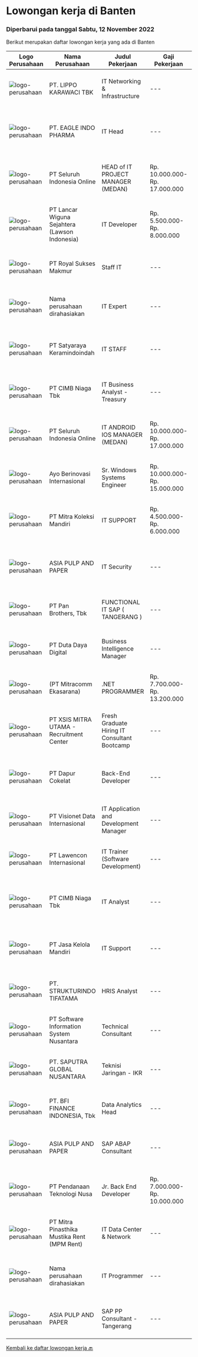 
  # Lowongan kerja di Banten

  ### Diperbarui pada tanggal Sabtu, 12 November 2022

  Berikut merupakan daftar lowongan kerja yang ada di Banten

  |Logo Perusahaan | Nama Perusahaan | Judul Pekerjaan | Gaji Pekerjaan | Lokasi | Deskripsi | Tanggal diunggah | Pranala |
  | -------------- | --------------- | --------------- | --------- | --------- | -------------- | ------- | ----------- |
  |![logo-perusahaan](https://image-service-cdn.seek.com.au/36d1f72dfe2eaecadca52d4fcd4d598e74393d61/ee4dce1061f3f616224767ad58cb2fc751b8d2dc)|PT. LIPPO KARAWACI TBK|IT Networking & Infrastructure|---|Tangerang|JOB ROLE:To provide and manage information technology teams with the structure to efficiently manage all technology and tools used by a company.JOB...|Jumat, 11 November 2022|https://www.jobstreet.co.id/id/job/it-networking-infrastructure-4102575?token=0~97ec21c1-9005-4b10-974b-b43ecff019b5&sectionRank=1&jobId=jobstreet-id-job-4102575|
|![logo-perusahaan](https://image-service-cdn.seek.com.au/cd27a03c65f1d298ad53a7672dddf98033c1e78b/ee4dce1061f3f616224767ad58cb2fc751b8d2dc)|PT. EAGLE INDO PHARMA|IT Head|---|Tangerang|Tanggungjawab: Memastikan pemenuhan dan pemeliharaan layanan IT support ke seluruh bagian perusahaan Menjaga keamanan dan kerahasiaan data-data...|Kamis, 10 November 2022|https://www.jobstreet.co.id/id/job/it-head-4101866?token=0~97ec21c1-9005-4b10-974b-b43ecff019b5&sectionRank=2&jobId=jobstreet-id-job-4101866|
|![logo-perusahaan](https://image-service-cdn.seek.com.au/c768f0670f8f8212da7de609b6af9d0b2e5134cc/ee4dce1061f3f616224767ad58cb2fc751b8d2dc)|PT Seluruh Indonesia Online|HEAD of IT PROJECT MANAGER  (MEDAN)|Rp. 10.000.000-Rp. 17.000.000|Aceh|Memiliki pengalaman leadership sebagai Manager sebelumnya.Back End Engineer1. Memiliki pengalaman dalam membangun RESTful APIs2. Menguasai bahasa...|Sabtu, 12 November 2022|https://www.jobstreet.co.id/id/job/head-of-it-project-manager-medan-4103880?token=0~97ec21c1-9005-4b10-974b-b43ecff019b5&sectionRank=3&jobId=jobstreet-id-job-4103880|
|![logo-perusahaan](https://image-service-cdn.seek.com.au/ca265d550c9301e1be98f12597693529324c7218/ee4dce1061f3f616224767ad58cb2fc751b8d2dc)|PT Lancar Wiguna Sejahtera (Lawson Indonesia)|IT Developer|Rp. 5.500.000-Rp. 8.000.000|Tangerang|Qualifications: Candidate must possess at least Bachelor's Degree in Computer Science/Information Technology or equivalent. At least 1 year(s) of...|Jumat, 11 November 2022|https://www.jobstreet.co.id/id/job/it-developer-4083523?token=0~97ec21c1-9005-4b10-974b-b43ecff019b5&sectionRank=4&jobId=jobstreet-id-job-4083523|
|![logo-perusahaan](https://image-service-cdn.seek.com.au/48eb52a52d30d57cc54d0aa51e660f7b212943f9/ee4dce1061f3f616224767ad58cb2fc751b8d2dc)|PT Royal Sukses Makmur|Staff IT|---|Tangerang|Kualifikasi : Usia 20 - 35 tahun Pendidikan minimal D3 : Teknik Komputer/Sistem Informatika Menguasai sistem operasi Menguasai sistem jaringan...|Rabu, 09 November 2022|https://www.jobstreet.co.id/id/job/staff-it-4099621?token=0~97ec21c1-9005-4b10-974b-b43ecff019b5&sectionRank=5&jobId=jobstreet-id-job-4099621|
|![logo-perusahaan](https://i.ibb.co/sqvTCh9/112815900-stock-vector-no-image-available-icon-flat-vector.webp)|Nama perusahaan dirahasiakan|IT Expert|---|Cilegon|Job Responsibilities: To create business requirement documents, functional specifications documents, reports of technology roadmap documents, and...|Kamis, 10 November 2022|https://www.jobstreet.co.id/id/job/it-expert-4101441?token=0~97ec21c1-9005-4b10-974b-b43ecff019b5&sectionRank=6&jobId=jobstreet-id-job-4101441|
|![logo-perusahaan](https://image-service-cdn.seek.com.au/9f2731b81e2ea3f3c926394f0902067d8563b696/ee4dce1061f3f616224767ad58cb2fc751b8d2dc)|PT Satyaraya Keramindoindah|IT STAFF|---|Tangerang|Responsibilities: Menangani komplain terkait komputer dan software. Menguasai troubleshooting komputer (deskop/notebook). Memahami konsep dasar Local...|Selasa, 08 November 2022|https://www.jobstreet.co.id/id/job/it-staff-4098092?token=0~97ec21c1-9005-4b10-974b-b43ecff019b5&sectionRank=7&jobId=jobstreet-id-job-4098092|
|![logo-perusahaan](https://image-service-cdn.seek.com.au/2c6f6f12cb15b08239744ca7630b97fee07e84ce/ee4dce1061f3f616224767ad58cb2fc751b8d2dc)|PT CIMB Niaga Tbk|IT Business Analyst - Treasury|---|Tangerang|Job Description : Act as business analyst for treasury, ss &amp; fi products. Ensuring user requirements are met within the best solutions &amp;...|Jumat, 11 November 2022|https://www.jobstreet.co.id/id/job/it-business-analyst-treasury-4090347?token=0~97ec21c1-9005-4b10-974b-b43ecff019b5&sectionRank=8&jobId=jobstreet-id-job-4090347|
|![logo-perusahaan](https://image-service-cdn.seek.com.au/c768f0670f8f8212da7de609b6af9d0b2e5134cc/ee4dce1061f3f616224767ad58cb2fc751b8d2dc)|PT Seluruh Indonesia Online|IT ANDROID IOS MANAGER (MEDAN)|Rp. 10.000.000-Rp. 17.000.000|Aceh|Memiliki pengalaman leadership sebagai Manager sebelumnya.PENGALAMAN di Android and IOS Manager.Back End Engineer1. Memiliki pengalaman dalam...|Jumat, 11 November 2022|https://www.jobstreet.co.id/id/job/it-android-ios-manager-medan-4103123?token=0~97ec21c1-9005-4b10-974b-b43ecff019b5&sectionRank=9&jobId=jobstreet-id-job-4103123|
|![logo-perusahaan](https://image-service-cdn.seek.com.au/c9856e72f546c177020a5029f2d86d9195f10b27/ee4dce1061f3f616224767ad58cb2fc751b8d2dc)|Ayo Berinovasi Internasional|Sr. Windows Systems Engineer|Rp. 10.000.000-Rp. 15.000.000|Tangerang|*** Candidates must speak English fluently both oral and written ***We are, an IT Managed Services Provider, looking for high qualified Engineers to...|Jumat, 11 November 2022|https://www.jobstreet.co.id/id/job/sr.-windows-systems-engineer-4088269?token=0~97ec21c1-9005-4b10-974b-b43ecff019b5&sectionRank=10&jobId=jobstreet-id-job-4088269|
|![logo-perusahaan](https://image-service-cdn.seek.com.au/72aeb3c6b70b843d47d01800ea07aea589e7454d/ee4dce1061f3f616224767ad58cb2fc751b8d2dc)|PT Mitra Koleksi Mandiri|IT SUPPORT|Rp. 4.500.000-Rp. 6.000.000|Tangerang|JOBDESK IT SUPPORT Bertanggung jawab untuk instalasi, evaluasi, dan peningkatan terhadap komputer, software dan pengembangan sistem jaringan ...|Rabu, 09 November 2022|https://www.jobstreet.co.id/id/job/it-support-4098975?token=0~97ec21c1-9005-4b10-974b-b43ecff019b5&sectionRank=11&jobId=jobstreet-id-job-4098975|
|![logo-perusahaan](https://image-service-cdn.seek.com.au/36a2feaca71ed37bd63769225373ce9c5cab5eea/ee4dce1061f3f616224767ad58cb2fc751b8d2dc)|ASIA PULP AND PAPER|IT Security|---|Tangerang|Job Responsibilities: Static Application Security Testing (SAST) Dynamic Application Security Testing (DAST) Vulnerability Assessment and Penetration...|Jumat, 11 November 2022|https://www.jobstreet.co.id/id/job/it-security-4102860?token=0~97ec21c1-9005-4b10-974b-b43ecff019b5&sectionRank=12&jobId=jobstreet-id-job-4102860|
|![logo-perusahaan](https://image-service-cdn.seek.com.au/246ed43127dc50d6ad4ae2ecd45f339fcbb449d1/ee4dce1061f3f616224767ad58cb2fc751b8d2dc)|PT Pan Brothers, Tbk|FUNCTIONAL IT SAP ( TANGERANG )|---|Tangerang|KUALIFIKASI : Lead business requirement workshops, gather &amp; advise on functional &amp; technology requirements Jointly prepare Business...|Kamis, 10 November 2022|https://www.jobstreet.co.id/id/job/functional-it-sap-tangerang-4101714?token=0~97ec21c1-9005-4b10-974b-b43ecff019b5&sectionRank=13&jobId=jobstreet-id-job-4101714|
|![logo-perusahaan](https://image-service-cdn.seek.com.au/37f4b10d9e280f6584590c1587ef913ae87be15d/ee4dce1061f3f616224767ad58cb2fc751b8d2dc)|PT Duta Daya Digital|Business Intelligence Manager|---|Banten|Crewdible is an Indonesia-based Startup company, focusing on online fulfillment services. Since 2017, Crewdible has provided multi-channel fulfillment...|Rabu, 09 November 2022|https://www.jobstreet.co.id/id/job/business-intelligence-manager-4099953?token=0~97ec21c1-9005-4b10-974b-b43ecff019b5&sectionRank=14&jobId=jobstreet-id-job-4099953|
|![logo-perusahaan](https://image-service-cdn.seek.com.au/508ab16c4f67812ad03db4ac3f1a987a8528998c/ee4dce1061f3f616224767ad58cb2fc751b8d2dc)|(PT Mitracomm Ekasarana)|.NET PROGRAMMER|Rp. 7.700.000-Rp. 13.200.000|Jakarta Barat|PT Mitracomm Ekasarana bekerja sama dengan salah satu Perusahaan IT .Net Developer terkemuka membuka lowongan kerja untuk posisi :NET....|Jumat, 11 November 2022|https://www.jobstreet.co.id/id/job/.net-programmer-4103663?token=0~97ec21c1-9005-4b10-974b-b43ecff019b5&sectionRank=15&jobId=jobstreet-id-job-4103663|
|![logo-perusahaan](https://image-service-cdn.seek.com.au/000a5b18c118c79ba2af2625d922fca29ab31cc9/ee4dce1061f3f616224767ad58cb2fc751b8d2dc)|PT XSIS MITRA UTAMA - Recruitment Center|Fresh Graduate Hiring IT Consultant Bootcamp|---|Jakarta Raya|What we offer you: Integrated Training (Full Stack specialist in .Net/Java/QA). Soft Skills Training. Real &amp; varied experiences (IT Project...|Jumat, 11 November 2022|https://www.jobstreet.co.id/id/job/fresh-graduate-hiring-it-consultant-bootcamp-4102495?token=0~97ec21c1-9005-4b10-974b-b43ecff019b5&sectionRank=16&jobId=jobstreet-id-job-4102495|
|![logo-perusahaan](https://image-service-cdn.seek.com.au/693321fac512e015ad638d0fe0ee4cae6817bbb8/ee4dce1061f3f616224767ad58cb2fc751b8d2dc)|PT Dapur Cokelat|Back-End Developer|---|Banten|Deskripsi Pekerjaan :Mengembangkan / Membuat aplikasi backend, yang dapat terhubung ke database RDBMS / NoSql  Pesyaratan :Minimal pendidikan D3...|Jumat, 11 November 2022|https://www.jobstreet.co.id/id/job/back-end-developer-4084236?token=0~97ec21c1-9005-4b10-974b-b43ecff019b5&sectionRank=17&jobId=jobstreet-id-job-4084236|
|![logo-perusahaan](https://image-service-cdn.seek.com.au/84d23b3586ee4efd70ea62878095fcc6b1639e33/ee4dce1061f3f616224767ad58cb2fc751b8d2dc)|PT Visionet Data Internasional|IT Application and Development Manager|---|Tangerang|Tugas &amp; Tanggung Jawab: Membuat rencana kerja proyek dari sisi resources, timeline, arsitektur solusi dan budget berdasarkan ruang lingkup yang...|Rabu, 09 November 2022|https://www.jobstreet.co.id/id/job/it-application-and-development-manager-4086793?token=0~97ec21c1-9005-4b10-974b-b43ecff019b5&sectionRank=18&jobId=jobstreet-id-job-4086793|
|![logo-perusahaan](https://image-service-cdn.seek.com.au/9e6a97378ccf12fd644886d319b3515c48819701/ee4dce1061f3f616224767ad58cb2fc751b8d2dc)|PT Lawencon Internasional|IT Trainer (Software Development)|---|Tangerang|Requirements : At least 3 Year(s) of working experience in Software Programming/SDLC and passionate to teach and mentor Having experience as Full...|Kamis, 10 November 2022|https://www.jobstreet.co.id/id/job/it-trainer-software-development-4102156?token=0~97ec21c1-9005-4b10-974b-b43ecff019b5&sectionRank=19&jobId=jobstreet-id-job-4102156|
|![logo-perusahaan](https://image-service-cdn.seek.com.au/2c6f6f12cb15b08239744ca7630b97fee07e84ce/ee4dce1061f3f616224767ad58cb2fc751b8d2dc)|PT CIMB Niaga Tbk|IT Analyst|---|Tangerang|As an Application Developer for Digital Workflow (DEWI) applications using the K2 Platform HYBRID WORKING Qualifications Technical competencies: Must...|Kamis, 10 November 2022|https://www.jobstreet.co.id/id/job/it-analyst-4089938?token=0~97ec21c1-9005-4b10-974b-b43ecff019b5&sectionRank=20&jobId=jobstreet-id-job-4089938|
|![logo-perusahaan](https://image-service-cdn.seek.com.au/6584bbf1970f98f18593f00bd114bb2980a6529a/ee4dce1061f3f616224767ad58cb2fc751b8d2dc)|PT Jasa Kelola Mandiri|IT Support|---|Tangerang|Tugas Pekerjaan: Mengontrol seluruh server berjalan sesuai dengan standard dengan melakukan pengecekan unit secara berkala. Monitoring masalah pada...|Senin, 07 November 2022|https://www.jobstreet.co.id/id/job/it-support-4096318?token=0~97ec21c1-9005-4b10-974b-b43ecff019b5&sectionRank=21&jobId=jobstreet-id-job-4096318|
|![logo-perusahaan](https://image-service-cdn.seek.com.au/98e7872ad608d52370867709dcb928eb052eea26/ee4dce1061f3f616224767ad58cb2fc751b8d2dc)|PT. STRUKTURINDO TIFATAMA|HRIS Analyst|---|Banten|Job description Manage and execute Human Capital Services specializing in HRIS. Responsible for Human Capital Services systems. Qualifications:...|Jumat, 11 November 2022|https://www.jobstreet.co.id/id/job/hris-analyst-4102403?token=0~97ec21c1-9005-4b10-974b-b43ecff019b5&sectionRank=22&jobId=jobstreet-id-job-4102403|
|![logo-perusahaan](https://i.ibb.co/sqvTCh9/112815900-stock-vector-no-image-available-icon-flat-vector.webp)|PT Software Information System Nusantara|Technical Consultant|---|Jakarta Raya|Description:As a Consultant, you will be a member of a team to develop and implement ITSM or Endpoint Management solutions for our clients.You will...|Kamis, 10 November 2022|https://www.jobstreet.co.id/id/job/technical-consultant-4089134?token=0~97ec21c1-9005-4b10-974b-b43ecff019b5&sectionRank=23&jobId=jobstreet-id-job-4089134|
|![logo-perusahaan](https://image-service-cdn.seek.com.au/ddea8b5f63a14fff86f919e97b58cb19acfbcd1a/ee4dce1061f3f616224767ad58cb2fc751b8d2dc)|PT. SAPUTRA GLOBAL NUSANTARA|Teknisi Jaringan - IKR|---|Cilegon|Kualifikasi : Sudah pernah bekerja di jaringan internet terutama Tim IKR (Instalasi Ke Rumah) Tidak takut ketinggian Sehat jasmani dan Rohani...|Kamis, 10 November 2022|https://www.jobstreet.co.id/id/job/teknisi-jaringan-ikr-4101295?token=0~97ec21c1-9005-4b10-974b-b43ecff019b5&sectionRank=24&jobId=jobstreet-id-job-4101295|
|![logo-perusahaan](https://image-service-cdn.seek.com.au/80c98a197c1a17f62e7a117f3e6f83893aabed1d/ee4dce1061f3f616224767ad58cb2fc751b8d2dc)|PT. BFI FINANCE INDONESIA, Tbk|Data Analytics Head|---|Tangerang|Building data engineering capability by technical leadership Lead team to assess and support Analytics to prepare Big Data Ecosystem, architecture and...|Jumat, 11 November 2022|https://www.jobstreet.co.id/id/job/data-analytics-head-4090843?token=0~97ec21c1-9005-4b10-974b-b43ecff019b5&sectionRank=25&jobId=jobstreet-id-job-4090843|
|![logo-perusahaan](https://image-service-cdn.seek.com.au/36a2feaca71ed37bd63769225373ce9c5cab5eea/ee4dce1061f3f616224767ad58cb2fc751b8d2dc)|ASIA PULP AND PAPER|SAP ABAP Consultant|---|Tangerang|We are looking for SAP ABAP Expert to be part of our IT Product &amp; Application Development Team.Job Descriptions: Writing efficient code, develop...|Jumat, 11 November 2022|https://www.jobstreet.co.id/id/job/sap-abap-consultant-4102892?token=0~97ec21c1-9005-4b10-974b-b43ecff019b5&sectionRank=26&jobId=jobstreet-id-job-4102892|
|![logo-perusahaan](https://image-service-cdn.seek.com.au/1eb1b2baa56f434821317dba8fa11559dd24a18c/ee4dce1061f3f616224767ad58cb2fc751b8d2dc)|PT Pendanaan Teknologi Nusa|Jr. Back End Developer|Rp. 7.000.000-Rp. 10.000.000|Tangerang|Responsibilities Compile and analyze data, processes, and codes to troubleshoot problems and identify areas for improvement. Collaborating with the...|Jumat, 11 November 2022|https://www.jobstreet.co.id/id/job/jr.-back-end-developer-4090185?token=0~97ec21c1-9005-4b10-974b-b43ecff019b5&sectionRank=27&jobId=jobstreet-id-job-4090185|
|![logo-perusahaan](https://image-service-cdn.seek.com.au/bf1a16febcbb1311453c64fe7ddf4c8693df043a/ee4dce1061f3f616224767ad58cb2fc751b8d2dc)|PT Mitra Pinasthika Mustika Rent (MPM Rent)|IT Data Center & Network|---|Tangerang|Melakukan implementasi proyek server dan network Melakukan preventive &amp; corrective maintenance server dan network Mensupport user (2nd level)...|Selasa, 08 November 2022|https://www.jobstreet.co.id/id/job/it-data-center-network-4097345?token=0~97ec21c1-9005-4b10-974b-b43ecff019b5&sectionRank=28&jobId=jobstreet-id-job-4097345|
|![logo-perusahaan](https://i.ibb.co/sqvTCh9/112815900-stock-vector-no-image-available-icon-flat-vector.webp)|Nama perusahaan dirahasiakan|IT Programmer|---|Banten|Deskripsi pekerjaan: Melakukan maintenance, troubleshooting dan development aplikasi Mengembangkan aplikasi termasuk fitur baru atau meningkatkan...|Rabu, 09 November 2022|https://www.jobstreet.co.id/id/job/it-programmer-4079625?token=0~97ec21c1-9005-4b10-974b-b43ecff019b5&sectionRank=29&jobId=jobstreet-id-job-4079625|
|![logo-perusahaan](https://image-service-cdn.seek.com.au/36a2feaca71ed37bd63769225373ce9c5cab5eea/ee4dce1061f3f616224767ad58cb2fc751b8d2dc)|ASIA PULP AND PAPER|SAP PP Consultant - Tangerang|---|Tangerang|We are looking for SAP Production Planning (PP) Expert to be part of our IT Manufacturing &amp; Automation Planning team.Job Requirements: Bachelor...|Jumat, 11 November 2022|https://www.jobstreet.co.id/id/job/sap-pp-consultant-tangerang-4102855?token=0~97ec21c1-9005-4b10-974b-b43ecff019b5&sectionRank=30&jobId=jobstreet-id-job-4102855|


  [Kembali ke daftar lowongan kerja 🔙](../README.md#daftar-lowongan-kerja)
  